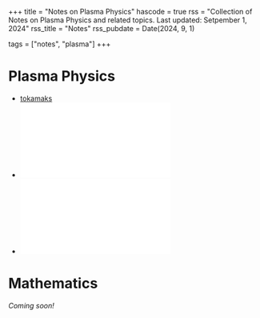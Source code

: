 +++
title = "Notes on Plasma Physics"
hascode = true
rss = "Collection of Notes on Plasma Physics and related topics. Last updated: Setpember 1, 2024"
rss_title = "Notes"
rss_pubdate = Date(2024, 9, 1)

tags = ["notes", "plasma"]
+++

# Plasma Physics

* [tokamaks](/notes/tokamaks.md)
* ![stellarators](/notes/stellarators.md)
* ![tearing modes](/notes/tearing.md)

# Mathematics

*Coming soon!*